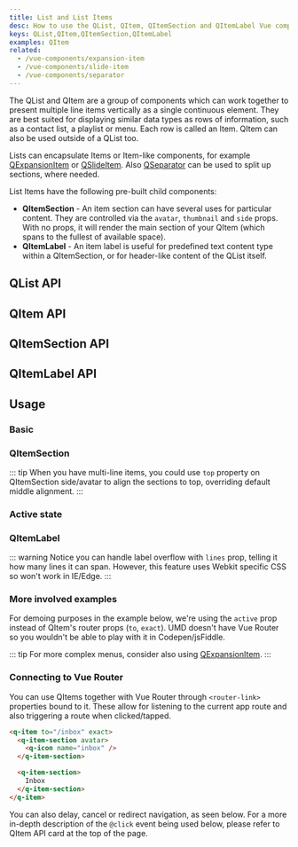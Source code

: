 ```yaml
---
title: List and List Items
desc: How to use the QList, QItem, QItemSection and QItemLabel Vue components.
keys: QList,QItem,QItemSection,QItemLabel
examples: QItem
related:
  - /vue-components/expansion-item
  - /vue-components/slide-item
  - /vue-components/separator
---
```


The QList and QItem are a group of components which can work together to present multiple line items vertically as a single continuous element. They are best suited for displaying similar data types as rows of information, such as a contact list, a playlist or menu. Each row is called an Item. QItem can also be used outside of a QList too.

Lists can encapsulate Items or Item-like components, for example [QExpansionItem](/vue-components/expansion-item) or [QSlideItem](/vue-components/slide-item). Also [QSeparator](/vue-components/separator) can be used to split up sections, where needed.

List Items have the following pre-built child components:

* **QItemSection** - An item section can have several uses for particular content. They are controlled via the `avatar`, `thumbnail` and `side` props. With no props, it will render the main section of your QItem (which spans to the fullest of available space).
* **QItemLabel** - An item label is useful for predefined text content type within a QItemSection, or for header-like content of the QList itself.

## QList API
<doc-api file="QList" />

## QItem API
<doc-api file="QItem" />

## QItemSection API
<doc-api file="QItemSection" />

## QItemLabel API
<doc-api file="QItemLabel" />

## Usage

### Basic

<doc-example title="Basic" file="Basic" />

<doc-example title="Force dark mode" file="Dark" dark />

<doc-example title="Dense" file="Dense" />

### QItemSection

<doc-example title="Left avatar/thumbnail QItemSection" file="AvatarLeft" />

<doc-example title="Right avatar/thumbnail QItemSection" file="AvatarRight" />

::: tip
When you have multi-line items, you could use `top` property on QItemSection side/avatar to align the sections to top, overriding default middle alignment.
:::

<doc-example title="Side QItemSection" file="SideSection" />

### Active state

<doc-example title="Active prop" file="ActiveState" />

### QItemLabel

::: warning
Notice you can handle label overflow with `lines` prop, telling it how many lines it can span. However, this feature uses Webkit specific CSS so won't work in IE/Edge.
:::

<doc-example title="ItemLabel" file="ItemLabel" />

### More involved examples

<doc-example title="Contact list" file="ExampleContacts" />

<doc-example title="Settings" file="ExampleSettings" />

<doc-example title="Emails" file="ExampleEmails" />

<doc-example title="Folder listing" file="ExampleFolders" />

For demoing purposes in the example below, we're using the `active` prop instead of QItem's router props (`to`, `exact`). UMD doesn't have Vue Router so you wouldn't be able to play with it in Codepen/jsFiddle.

<doc-example title="Menu" file="ExampleMenu" />

::: tip
For more complex menus, consider also using [QExpansionItem](/vue-components/expansion-item).
:::

### Connecting to Vue Router

You can use QItems together with Vue Router through `<router-link>` properties bound to it. These allow for listening to the current app route and also triggering a route when clicked/tapped.

```html
<q-item to="/inbox" exact>
  <q-item-section avatar>
    <q-icon name="inbox" />
  </q-item-section>

  <q-item-section>
    Inbox
  </q-item-section>
</q-item>
```

You can also delay, cancel or redirect navigation, as seen below. For a more in-depth description of the `@click` event being used below, please refer to QItem API card at the top of the page.

<doc-example title="Links with delayed, cancelled or redirected navigation (v2.9+)" file="LinksWithGo" no-edit />
